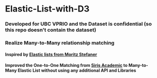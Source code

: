 # Elastic-List-with-D3

### Developed for UBC VPRIO and the Dataset is confidential (so this repo doesn't contain the dataset)
### Realize Many-to-Many relationship matching

#### Inspired by [Elastic lists from Moritz Stefaner](http://archive.stefaner.eu/projects/elastic-lists/) 

#### Improved the One-to-One Matching from [Siris Academic](https://github.com/sirisacademic/d3-elastic-list) to Many-to-Many Elastic List without using any additional API and Libraries
